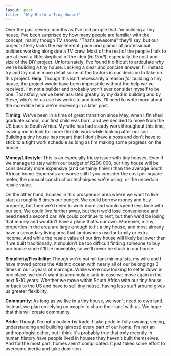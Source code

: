 ```yaml
---
layout: post
title:  "Why Build a Tiny House?"
---
```


Over the past several months as I've told people that I'm building a tiny house, I've been surprised by how many people are familiar with the concept, mainly though TV shows. "That's awesome" they'll say, but our project utterly lacks the excitement, pace and glamor of professional builders working alongside a TV crew. Most of the rest of the people I talk to are at least a little skeptical of the idea (*Hi Dad!*), especially the cost and size of the DIY project. Unfortunately, I've found it difficult to articulate *why* we're building a tiny house. Lacking a clear and concise answer, I'll instead try and lay out in more detail some of the factors in our decision to take on this project.
**Help**: Though this isn't necessarily a reason *for* building a tiny house, the project would have been impossible without the help we've received. I'm not a builder and probably won't ever consider myself to be one. Thankfully, we've been assisted greatly by my dad in building and by Steve, who's let us use his worksite and tools. I'll need to write more about the incredible help we're receiving in a later post.


**Timing**: We've been in a time of great transition since May, when I finished graduate school, our first child was born, and we decided to move from the US back to South Africa. My wife has had steady work throughout this time, leaving me to look for more flexible work while looking after our son. Building a tiny house has meant that I don't have a boss and don't have to stick to a tight work schedule as long as I'm making some progress on the house.

**Money/Lifestyle**: This is an especially tricky issue with tiny houses. Even if we manage to stay within our budget of R200 000, our tiny house will be considerably more expensive (and certainly tinier!) than the average South African home. Expenses are worse still if you consider the cost per square meter, the unusual construction techniques we're using, or the uncertain resale value. 

On the other hand, houses in this prosperous area where we want to live start at roughly 8 times our budget. We could borrow money and buy property, but then we'd need to work more and would spend less time with our son. We could live farther away, but then we'd lose convenience and need need a second car. We could continue to rent, but then we'd be losing that money and wouldn't have a place that's our own. Moreover, many properties in the area are large enough to fit a tiny house, and most already have a secondary living area that landowners use for family or extra income. And while the resale value of our tiny house will likely be lower than if we built traditionally, it shouldn't be too difficult finding someone to buy our house since it'll be moveable, so we'll never be stuck in our house.

**Simplicity/Flexibility**: Though we're not militant minimalists, my wife and I have moved across the Atlantic ocean with nearly all of our belongings 3 times in our 5 years of marriage. While we're now looking to settle down in one place, we don't want to accumulate junk in case we move again in the next 5-10 years. Whether we move within South Africa with our tiny house, or back to the US and have to sell tiny house, having less stuff around gives us greater flexibility.

**Community**: As long as we live in a tiny house, we won't need to own land. Instead, we plan on relying on people to share their land with us. We hope that this will create community.

**Pride**: Though I'm not a builder by trade, I take pride in fully owning, seeing, understanding and building (almost) every part of our home. I'm not an anthropologist either, but I think it's probably true that only recently in human history have people lived in houses they haven't built themselves. And for the most part, homes aren't complicated. It just takes some effort to overcome inertia and take dominion.
